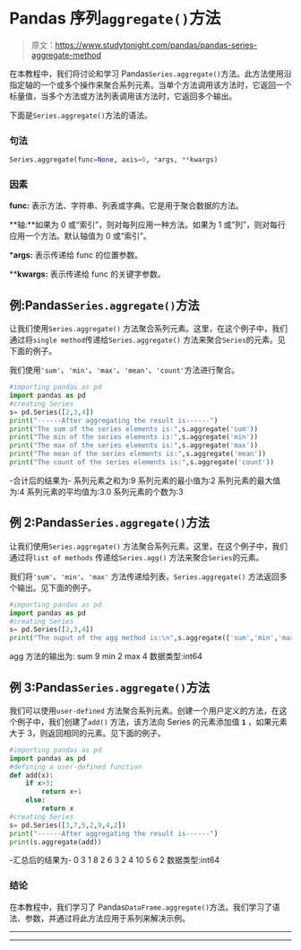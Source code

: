 # Pandas 序列`aggregate()`方法

> 原文：<https://www.studytonight.com/pandas/pandas-series-aggregate-method>

在本教程中，我们将讨论和学习 Pandas`Series.aggregate()`方法。此方法使用沿指定轴的一个或多个操作来聚合系列元素。当单个方法调用该方法时，它返回一个标量值，当多个方法或方法列表调用该方法时，它返回多个输出。

下面是`Series.aggregate()`方法的语法。

### 句法

```py
Series.aggregate(func=None, axis=0, *args, **kwargs)
```

### 因素

**func:** 表示方法、字符串、列表或字典。它是用于聚合数据的方法。

**轴:**如果为 0 或“索引”，则对每列应用一种方法。如果为 1 或“列”，则对每行应用一个方法。默认轴值为 0 或“索引”。

***args:** 表示传递给 func 的位置参数。

****kwargs:** 表示传递给 func 的关键字参数。

## 例:Pandas`Series.aggregate()`方法

让我们使用`Series.aggregate()` 方法聚合系列元素。这里，在这个例子中，我们通过将`single method`传递给`Series.aggregate()` 方法来聚合`Series`的元素。见下面的例子。

我们使用`'sum'`、`'min'`、`'max'`、`'mean'`、`'count'`方法进行聚合。

```py
#importing pandas as pd
import pandas as pd
#creating Series
s= pd.Series([2,3,4])
print("------After aggregating the result is------")
print("The sum of the series elements is:",s.aggregate('sum'))
print("The min of the series elements is:",s.aggregate('min'))
print("The max of the series elements is:",s.aggregate('max'))
print("The mean of the series elements is:",s.aggregate('mean'))
print("The count of the series elements is:",s.aggregate('count'))
```

-合计后的结果为-
系列元素之和为:9
系列元素的最小值为:2
系列元素的最大值为:4
系列元素的平均值为:3.0
系列元素的个数为:3

## 例 2:Pandas`Series.aggregate()`方法

让我们使用`Series.aggregate()` 方法聚合系列元素。这里，在这个例子中，我们通过将`list of methods` 传递给`Series.agg()` 方法来聚合`Series`的元素。

我们将`'sum'`、`'min'`、`'max'` 方法传递给列表，`Series.aggregate()` 方法返回多个输出。见下面的例子。

```py
#importing pandas as pd
import pandas as pd
#creating Series
s= pd.Series([2,3,4])
print("The ouput of the agg method is:\n",s.aggregate(['sum','min','max']))
```

agg 方法的输出为:
sum 9
min 2
max 4
数据类型:int64

## 例 3:Pandas`Series.aggregate()`方法

我们可以使用`user-defined` 方法聚合系列元素。创建一个用户定义的方法，在这个例子中，我们创建了`add()` 方法，该方法向 Series 的元素添加值 **`1`** ，如果元素大于 3，则返回相同的元素。见下面的例子。

```py
#importing pandas as pd
import pandas as pd
#defining a user-defined function
def add(x):
    if x>3:
        return x+1
    else:
        return x
#creating Series
s= pd.Series([3,7,5,2,9,4,2])
print("------After aggregating the result is------")
print(s.aggregate(add))
```

-汇总后的结果为-
0 3
1 8
2 6
3 2
4 10
5
6 2
数据类型:int64

### 结论

在本教程中，我们学习了 Pandas`DataFrame.aggregate()`方法。我们学习了语法、参数，并通过将此方法应用于系列来解决示例。

* * *

* * *